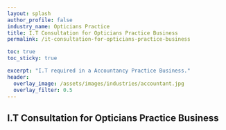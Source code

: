 ```yaml
---
layout: splash 
author_profile: false 
industry_name: Opticians Practice
title: I.T Consultation for Opticians Practice Business
permalink: /it-consultation-for-opticians-practice-business

toc: true
toc_sticky: true

excerpt: "I.T required in a Accountancy Practice Business."
header:
  overlay_image: /assets/images/industries/accountant.jpg
  overlay_filter: 0.5 
---
```


## I.T Consultation for Opticians Practice Business